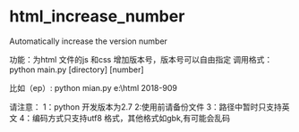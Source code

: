 # html_increase_number
Automatically increase the version number

功能：为html 文件的js 和css 增加版本号，版本号可以自由指定
调用格式：python main.py [directory] [number]

比如（ep）:
python mian.py e:\html  2018-909

请注意：
1：python 开发版本为2.7
2:使用前请备份文件
3：路径中暂时只支持英文
4：编码方式只支持utf8 格式，其他格式如gbk,有可能会乱码
